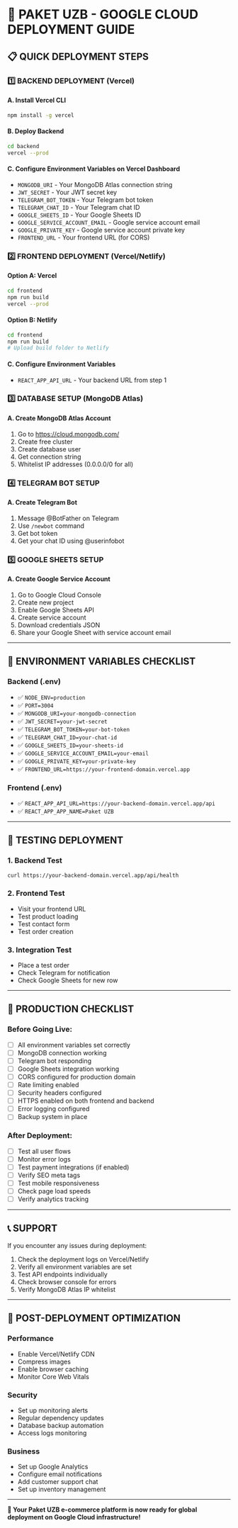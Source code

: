 # 🚀 PAKET UZB - GOOGLE CLOUD DEPLOYMENT GUIDE

## 📋 QUICK DEPLOYMENT STEPS

### 1️⃣ BACKEND DEPLOYMENT (Vercel)

#### A. Install Vercel CLI
```bash
npm install -g vercel
```

#### B. Deploy Backend
```bash
cd backend
vercel --prod
```

#### C. Configure Environment Variables on Vercel Dashboard
- `MONGODB_URI` - Your MongoDB Atlas connection string
- `JWT_SECRET` - Your JWT secret key
- `TELEGRAM_BOT_TOKEN` - Your Telegram bot token
- `TELEGRAM_CHAT_ID` - Your Telegram chat ID
- `GOOGLE_SHEETS_ID` - Your Google Sheets ID
- `GOOGLE_SERVICE_ACCOUNT_EMAIL` - Google service account email
- `GOOGLE_PRIVATE_KEY` - Google service account private key
- `FRONTEND_URL` - Your frontend URL (for CORS)

### 2️⃣ FRONTEND DEPLOYMENT (Vercel/Netlify)

#### Option A: Vercel
```bash
cd frontend
npm run build
vercel --prod
```

#### Option B: Netlify
```bash
cd frontend
npm run build
# Upload build folder to Netlify
```

#### C. Configure Environment Variables
- `REACT_APP_API_URL` - Your backend URL from step 1

### 3️⃣ DATABASE SETUP (MongoDB Atlas)

#### A. Create MongoDB Atlas Account
1. Go to https://cloud.mongodb.com/
2. Create free cluster
3. Create database user
4. Get connection string
5. Whitelist IP addresses (0.0.0.0/0 for all)

### 4️⃣ TELEGRAM BOT SETUP

#### A. Create Telegram Bot
1. Message @BotFather on Telegram
2. Use `/newbot` command
3. Get bot token
4. Get your chat ID using @userinfobot

### 5️⃣ GOOGLE SHEETS SETUP

#### A. Create Google Service Account
1. Go to Google Cloud Console
2. Create new project
3. Enable Google Sheets API
4. Create service account
5. Download credentials JSON
6. Share your Google Sheet with service account email

---

## 🔧 ENVIRONMENT VARIABLES CHECKLIST

### Backend (.env)
- ✅ `NODE_ENV=production`
- ✅ `PORT=3004`
- ✅ `MONGODB_URI=your-mongodb-connection`
- ✅ `JWT_SECRET=your-jwt-secret`
- ✅ `TELEGRAM_BOT_TOKEN=your-bot-token`
- ✅ `TELEGRAM_CHAT_ID=your-chat-id`
- ✅ `GOOGLE_SHEETS_ID=your-sheets-id`
- ✅ `GOOGLE_SERVICE_ACCOUNT_EMAIL=your-email`
- ✅ `GOOGLE_PRIVATE_KEY=your-private-key`
- ✅ `FRONTEND_URL=https://your-frontend-domain.vercel.app`

### Frontend (.env)
- ✅ `REACT_APP_API_URL=https://your-backend-domain.vercel.app/api`
- ✅ `REACT_APP_APP_NAME=Paket UZB`

---

## 🧪 TESTING DEPLOYMENT

### 1. Backend Test
```bash
curl https://your-backend-domain.vercel.app/api/health
```

### 2. Frontend Test
- Visit your frontend URL
- Test product loading
- Test contact form
- Test order creation

### 3. Integration Test
- Place a test order
- Check Telegram for notification
- Check Google Sheets for new row

---

## 🚨 PRODUCTION CHECKLIST

### Before Going Live:
- [ ] All environment variables set correctly
- [ ] MongoDB connection working
- [ ] Telegram bot responding
- [ ] Google Sheets integration working
- [ ] CORS configured for production domain
- [ ] Rate limiting enabled
- [ ] Security headers configured
- [ ] HTTPS enabled on both frontend and backend
- [ ] Error logging configured
- [ ] Backup system in place

### After Deployment:
- [ ] Test all user flows
- [ ] Monitor error logs
- [ ] Test payment integrations (if enabled)
- [ ] Verify SEO meta tags
- [ ] Test mobile responsiveness
- [ ] Check page load speeds
- [ ] Verify analytics tracking

---

## 📞 SUPPORT

If you encounter any issues during deployment:

1. Check the deployment logs on Vercel/Netlify
2. Verify all environment variables are set
3. Test API endpoints individually
4. Check browser console for errors
5. Verify MongoDB Atlas IP whitelist

---

## 🎯 POST-DEPLOYMENT OPTIMIZATION

### Performance
- Enable Vercel/Netlify CDN
- Compress images
- Enable browser caching
- Monitor Core Web Vitals

### Security
- Set up monitoring alerts
- Regular dependency updates
- Database backup automation
- Access logs monitoring

### Business
- Set up Google Analytics
- Configure email notifications
- Add customer support chat
- Set up inventory management

---

**🎉 Your Paket UZB e-commerce platform is now ready for global deployment on Google Cloud infrastructure!**
